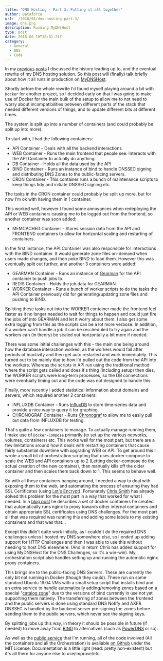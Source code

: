 ```yaml
---
title: "DNS Hosting - Part 3: Putting it all together"
author: Dataforce
url:  /2018/06/dns-hosting-part-3/
image: dns.png
description: Running MyDNSHost
type: post
date: 2018-06-10T18:31:21Z
category:
  - General
  - DNS
  - Code
---
```


In my [previous](/2018/01/dns-hosting-part-1/) [posts](/2018/01/dns-hosting-part-2/) I discussed the history leading up to, and the eventual rewrite of my DNS hosting solution. So this post will (finally) talk briefly about how it all runs in production on [MyDNSHost](https://mydnshost.co.uk/).

Shortly before the whole rewrite I'd found myself playing around a bit with `Docker` for another project, so I decided early on that I was going to make use of Docker for the main bulk of the setup to allow me to not need to worry about incompatibilities between different parts of the stack that needed different versions of things, and to update different bits at different times.

The system is split up into a number of containers (and could probably be split up into more).

To start with, I had the following containers:

 - API Container - Deals with all the backend interactions
 - WEB Container - Runs the main frontend that people see. Interacts with the API Container to actually do anything.
 - DB Container - Holds all the data used by the API
 - BIND Container - Runs an instance of bind to handle DNSSEC signing and distributing DNS Zones to the public-facing servers.
 - CRON Container - This container runs a bunch of maintenance scripts to keep things tidy and initiate DNSSEC signing etc.

The tasks in the CRON container could probably be split up more, but for now I'm ok with having them in 1 container.

This worked well, however I found some annoyances when redeploying the API or WEB containers causing me to be logged out from the frontend, so another container was soon added:

 - MEMCACHED Container - Stores session data from the API and FRONTEND containers to allow for horizontal scaling and restarting of containers.

In the first instance, the API Container was also responsible for interactions with the BIND container. It would generate zone files on-demand when users made changes, and then poke BIND to load them. However this was eventually split out further, and another 3 containers were added:

 - GEARMAN Container - Runs an instance of [Gearman](http://gearman.org/) for the API container to push jobs to.
 - REDIS Container - Holds the job data for GEARMAN.
 - WORKER Container - Runs a bunch of worker scripts to do the tasks the API Container previously did for generating/updating zone files and pushing to BIND.

Splitting these tasks out into the WORKER container made the frontend feel faster as it no longer needed to wait for things to happen and could just fire the jobs off into GEARMAN and let it worry about them. I also get some extra logging from this as the scripts can be a lot more verbose. In addition, if a worker can't handle a job it can be rescheduled to try again and the workers can (in theory) be scaled out horizontally a bit more if needed.

There was some initial challenges with this - the main one being around how the database interaction worked, as the workers would fail after periods of inactivity and then get auto restarted and work immediately. This turned out to be mainly due to how I'd pulled out the code from the API into the workers. Whereas the scripts in API run using the traditional method where the script gets called and does it's thing (including setup) then dies, the WORKER scripts were long-term processes, so the DB connections were eventually timing out and the code was not designed to handle this.

Finally, more recently I added statistical information about domains and servers, which required another 2 containers:

 - INFLUXDB Container - Runs [InfluxDB](https://www.influxdata.com/time-series-platform/influxdb/) to store time-series data and provide a nice way to query it for graphing.
 - CHRONOGRAF Container - Runs [Chronograf](https://www.influxdata.com/time-series-platform/chronograf/) to allow me to easily pull out data from INFLUXDB for testing.

That's quite a few containers to manage. To actually manage running them, I make use of `Docker-Compose` primarily (to set up the various networks, volumes, containers) etc. This works well for the most part, but there are a few limitations around how it deals with restarting containers that cause fairly substantial downtime with upgrading WEB or API. To get around this I wrote a small bit of orchestration scripting that uses docker-compose to scale the WEB and API containers up to 2 (Letting docker-compose do the actual creation of the new container), then manually kills off the older container and then scales them back down to 1. This seems to behave well.

So with all these containers hanging around, I needed a way to deal with exposing them to the web, and automating the process of ensuring they had SSL Certificates (using [Let's Encrypt](https://letsencrypt.org/)). Fortunately [Chris Smith](https://www.chameth.com) has already solved this problem for the most part in a way that worked for what I needed. In a [blog post](https://www.chameth.com/2016/05/21/docker-automatic-nginx-proxy/) he describes a set of docker containers he created that automatically runs nginx to proxy towards other internal containers and obtain appropriate SSL certificates using DNS challenges. For the most part all that was required was running this and adding some labels to my existing containers and that was that...

Except this didn't quite work initially, as I couldn't do the required DNS challenges unless I hosted my DNS somewhere else, so I ended up adding support for HTTP Challenges and then I was able to use this without needing to host DNS elsewhere. (And in return Chris has added support for using MyDNSHost for the DNS Challenges, so it's a win-win). My orchestration script also handles setting up and running the automatic nginx proxy containers.

This brings me to the public-facing DNS Servers. These are currently the only bit not running in Docker (though they could). These run on some standard Ubuntu 16.04 VMs with a small setup script that installs bind and an extra service to handle automatically adding/removing zones based on a special "[catalog zone](https://kb.isc.org/article/AA-01401/0/A-short-introduction-to-Catalog-Zones.html)" due to the versions of bind currently in use not yet supporting them natively. The transferring of zones between the frontend and the public servers is done using standard DNS Notify and AXFR. DNSSEC is handled by the backend server pre-signing the zones before sending them to the public servers, which never see the signing keys.

By splitting jobs up this way, in theory it should be possible in future (if needed) to move away from [BIND](https://www.isc.org/downloads/bind/) to alternatives (such as [PowerDNS](https://www.powerdns.com) or so).

As well as the [public service](https://mydnshost.co.uk/) that I'm running, all of the code involved (All the containers and all the Orchestration) is available [on Github](https://github.com/mydnshost) under the MIT License. Documentation is a little light (read: pretty non-existent) but it's all there for anyone else to use/improve/etc.
